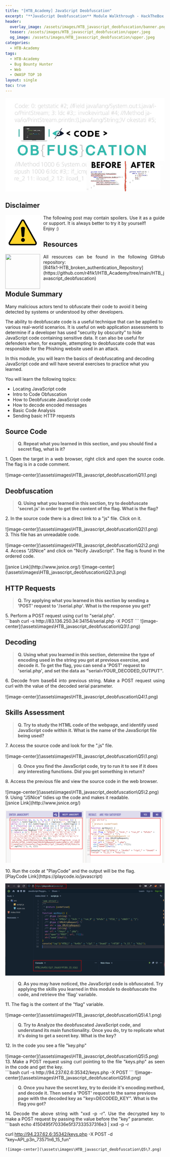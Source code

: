 ```yaml
---
title: "[HTB_Academy] JavaScript Deobfuscation"
excerpt: "**JavaScript Deobfuscation** Module Walkthrough - HackTheBox Academy"
header:
  overlay_image: /assets/images/HTB_javascript_deobfuscation/banner.png
  teaser: /assets/images/HTB_javascript_deobfuscation/upper.jpeg
  og_image: /assets/images/HTB_javascript_deobfuscation/upper.jpeg
categories:
  - HTB-Academy
tags:
  - HTB-Academy
  - Bug Bounty Hunter
  - Web
  - OWASP TOP 10
layout: single
toc: true
---
```

![image-center](\assets\images\HTB_javascript_deobfuscation\upper.jpeg)

## Disclaimer
<img style="float: left; padding-right:10px" src="\assets\images\disclaimer.png" width="110" height="110">

<div style="text-align: justify">The following post may contain spoilers. Use it as a guide or support. It is always better to try it by yourself!</div>
<div style="text-align: justify">Enjoy :)</div>

## Resources
<img style="float: left; padding-right:10px" src="\assets\images\github.avif" width="110" height="110">
<div style="text-align: justify">All resources can be found in the following GitHub repository:</div>
[R4fik1-HTB_broken_authentication_Repository](https://github.com/r4fik1/HTB_Academy/tree/main/HTB_javascript_deobfuscation)

## Module Summary

Many malicious actors tend to obfuscate their code to avoid it being detected by systems or understood by other developers.

The ability to deobfuscate code is a useful technique that can be applied to various real-world scenarios. It is useful on web application assessments to determine if a developer has used "security by obscurity" to hide JavaScript code containing sensitive data. It can also be useful for defenders when, for example, attempting to deobfuscate code that was responsible for the Phishing website used in an attack.

In this module, you will learn the basics of deobfuscating and decoding JavaScript code and will have several exercises to practice what you learned.

You will learn the following topics:

  - Locating JavaScript code
  - Intro to Code Obfuscation
  - How to Deobfuscate JavaScript code
  - How to decode encoded messages
  - Basic Code Analysis
  - Sending basic HTTP requests
  
## Source Code

>**Q. Repeat what you learned in this section, and you should find a secret flag, what is it?**

<div style="text-align: justify">1. Open the target in a web browser, right click and open the source code. The flag is in a code comment.</div><br>
![image-center](\assets\images\HTB_javascript_deobfuscation\Q1\1.png)

## Deobfuscation

>**Q. Using what you learned in this section, try to deobfuscate 'secret.js' in order to get the content of the flag. What is the flag?**

<div style="text-align: justify">2. In the source code there is a direct link to a "js" file. Click on it.</div><br>
![image-center](\assets\images\HTB_javascript_deobfuscation\Q2\1.png)

<div style="text-align: justify">3. This file has an unreadable code.</div><br>
![image-center](\assets\images\HTB_javascript_deobfuscation\Q2\2.png)

<div style="text-align: justify">4. Access "JSNice" and click on "Nicify JavaScript". The flag is found in the ordered code.</div><br>
[jsnice Link](http://www.jsnice.org/)
![image-center](\assets\images\HTB_javascript_deobfuscation\Q2\3.png)

## HTTP Requests

>**Q.  Try applying what you learned in this section by sending a 'POST' request to '/serial.php'. What is the response you get?**

<div style="text-align: justify">5. Perform a POST request using curl to "serial.php".</div>
```bash
curl -s http://83.136.250.34:34154/serial.php -X POST
```
![image-center](\assets\images\HTB_javascript_deobfuscation\Q3\1.png)

## Decoding

>**Q. Using what you learned in this section, determine the type of encoding used in the string you got at previous exercise, and decode it. To get the flag, you can send a 'POST' request to 'serial.php', and set the data as "serial=YOUR_DECODED_OUTPUT".**

<div style="text-align: justify">6. Decode from base64 into previous string. Make a POST request using curl with the value of the decoded serial parameter.</div><br>
![image-center](\assets\images\HTB_javascript_deobfuscation\Q4\1.png)

## Skills Assessment

>**Q. Try to study the HTML code of the webpage, and identify used JavaScript code within it. What is the name of the JavaScript file being used?**

<div style="text-align: justify">7. Access the source code and look for the ".js" file.</div><br>
![image-center](\assets\images\HTB_javascript_deobfuscation\Q5\1.png)

>**Q. Once you find the JavaScript code, try to run it to see if it does any interesting functions. Did you get something in return?**

<div style="text-align: justify">8. Access the previous file and view the source code in the web browser.</div><br>
![image-center](\assets\images\HTB_javascript_deobfuscation\Q5\2.png)

<div style="text-align: justify">9. Using "JSNice" tidies up the code and makes it readable.</div>
[jsnice Link](http://www.jsnice.org/)

![image-center](\assets\images\HTB_javascript_deobfuscation\Q5\3.png)

<div style="text-align: justify">10. Run the code at "PlayCode" and the output will be the flag.</div> 
[PlayCode Link](https://playcode.io/javascript)

![image-center](\assets\images\HTB_javascript_deobfuscation\Q5\4.png)


>**Q. As you may have noticed, the JavaScript code is obfuscated. Try applying the skills you learned in this module to deobfuscate the code, and retrieve the 'flag' variable.**

<div style="text-align: justify">11. The flag is the content of the "flag" variable.</div><br>
![image-center](\assets\images\HTB_javascript_deobfuscation\Q5\4.1.png)

>**Q. Try to Analyze the deobfuscated JavaScript code, and understand its main functionality. Once you do, try to replicate what it's doing to get a secret key. What is the key?**

<div style="text-align: justify">12. In the code you see a file "key.php"</div><br>
![image-center](\assets\images\HTB_javascript_deobfuscation\Q5\5.png)

<div style="text-align: justify">13. Make a POST request using curl pointing to the file "keys.php" as seen in the code and get the key.</div>
```bash
curl -s http://94.237.62.6:35342/keys.php -X POST
```
![image-center](\assets\images\HTB_javascript_deobfuscation\Q5\6.png)

>**Q. Once you have the secret key, try to decide it's encoding method, and decode it. Then send a 'POST' request to the same previous page with the decoded key as "key=DECODED_KEY". What is the flag you got?**

<div style="text-align: justify">14. Decode the above string with "xxd -p -r". Use the decrypted key to make a POST request by passing the value before the "key" parameter.</div>
```bash
echo 4150495f70336e5f37333537316e3 | xxd -p -r

curl http://94.237.62.6:35342/keys.php -X POST -d "key=API_p3n_73571n6_15_fun"
```
![image-center](\assets\images\HTB_javascript_deobfuscation\Q5\7.png)